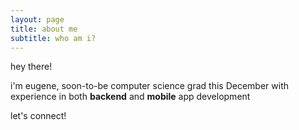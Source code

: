 ```yaml
---
layout: page
title: about me
subtitle: who am i?
---
```


hey there! 

i'm eugene, soon-to-be computer science grad this December with experience in both **backend** and **mobile** app development 

let's connect! 

